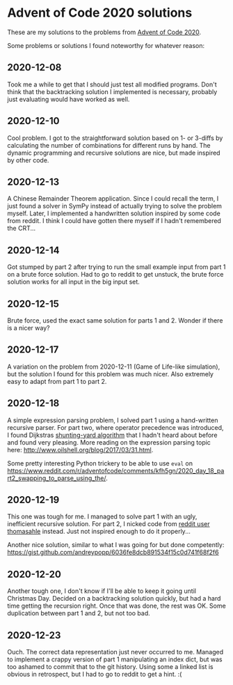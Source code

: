 # Advent of Code 2020 solutions #

These are my solutions to the problems from
[Advent of Code 2020](https://adventofcode.com/2020/).

Some problems or solutions I found noteworthy for whatever reason:

## 2020-12-08 ##

Took me a while to get that I should just test all modified programs. Don't
think that the backtracking solution I implemented is necessary, probably
just evaluating would have worked as well.

## 2020-12-10 ##

Cool problem. I got to the straightforward solution based on 1- or 3-diffs by
calculating the number of combinations for different runs by hand. The dynamic
programming and recursive solutions are nice, but made inspired by other code.

## 2020-12-13 ##

A Chinese Remainder Theorem application. Since I could recall the term, I just
found a solver in SymPy instead of actually trying to solve the problem myself.
Later, I implemented a handwritten solution inspired by some code from reddit.
I think I could have gotten there myself if I hadn't remembered the CRT...

## 2020-12-14 ##

Got stumped by part 2 after trying to run the small example input from part 1
on a brute force solution. Had to go to reddit to get unstuck, the brute force
solution works for all input in the big input set.

## 2020-12-15 ##

Brute force, used the exact same solution for parts 1 and 2. Wonder if there is
a nicer way?

## 2020-12-17 ##

A variation on the problem from 2020-12-11 (Game of Life-like simulation),
but the solution I found for this problem was much nicer.
Also extremely easy to adapt from part 1 to part 2.

## 2020-12-18 ##

A simple expression parsing problem, I solved part 1 using a hand-written
recursive parser. For part two, where operator precedence was introduced,
I found Dijkstras
[shunting-yard algorithm](https://en.wikipedia.org/wiki/Shunting-yard_algorithm)
that I hadn't heard about before and found very pleasing. More reading on the
expression parsing topic here: http://www.oilshell.org/blog/2017/03/31.html.

Some pretty interesting Python trickery to be able to use `eval` on
https://www.reddit.com/r/adventofcode/comments/kfh5gn/2020_day_18_part2_swapping_to_parse_using_the/.

## 2020-12-19 ##

This one was tough for me. I managed to solve part 1 with an ugly, inefficient
recursive solution. For part 2, I nicked code from
[reddit user thomasahle](https://www.reddit.com/r/adventofcode/comments/kg1mro/2020_day_19_solutions/ggcohaa)
instead. Just not inspired enough to do it properly...

Another nice solution, similar to what I was going for but done competently:
https://gist.github.com/andreypopp/6036fe8dcb891534f15c0d741f68f2f6

## 2020-12-20 ##

Another tough one, I don't know if I'll be able to keep it going until
Christmas Day. Decided on a backtracking solution quickly, but had a hard
time getting the recursion right. Once that was done, the rest was OK. Some
duplication between part 1 and 2, but not too bad.

## 2020-12-23 ##

Ouch. The correct data representation just never occurred to me. Managed to
implement a crappy version of part 1 manipulating an index dict, but was too
ashamed to commit that to the git history. Using some a linked list is obvious
in retrospect, but I had to go to reddit to get a hint. :(
